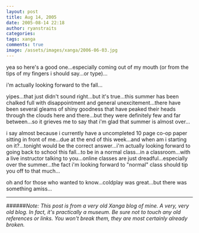 ```yaml
---
layout: post
title: Aug 14, 2005
date: 2005-08-14 22:18
author: ryanstraits
categories:
tags: xanga
comments: true
image: /assets/images/xanga/2006-06-03.jpg
---
```

yea so here's a good one...especially coming out of my mouth (or from the tips of my fingers i should say...or type)...

i'm actually looking forward to the fall...

<!-- break -->

yipes...that just didn't sound right...but it's true...this summer has been chalked full with disappointment and general unexcitement...there have been several gleams of shiny goodness that have peaked their heads through the clouds here and there...but they were definitely few and far between...so it grieves me to say that i'm glad that summer is almost over...

i say almost because i currently have a uncompleted 10 page co-op paper sitting in front of me...due at the end of this week...and when am i starting on it?...tonight would be the correct answer...i'm actually looking forward to going back to school this fall...to be in a normal class...in a classroom...with a live instructor talking to you...online classes are just dreadful...especially over the summer...the fact i'm looking forward to "normal" class should tip you off to that much...

oh and for those who wanted to know...coldplay was great...but there was something amiss...

---

######*Note: This post is from a very old Xanga blog of mine. A very, very old blog. In fact, it's practically a museum. Be sure not to touch any old references or links. You won't break them, they are most certainly already broken.*